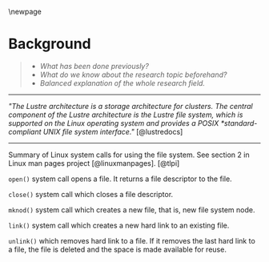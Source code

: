 \newpage

# Background
> - *What has been done previously?*
> - *What do we know about the research topic beforehand?*
> - *Balanced explanation of the whole research field.*

---

*"The Lustre architecture is a storage architecture for clusters. The central component of the Lustre architecture is the Lustre file system, which is supported on the Linux operating system and provides a POSIX \*standard-compliant UNIX file system interface."* [@lustredocs]

---

Summary of Linux system calls for using the file system. See section 2 in Linux man pages project [@linuxmanpages].
[@tlpi]

`open()` system call opens a file.
It returns a file descriptor to the file.

`close()` system call which closes a file descriptor.

`mknod()` system call which creates a new file, that is, new file system node.

`link()` system call which creates a new hard link to an existing file.

`unlink()` which removes hard link to a file.
If it removes the last hard link to a file, the file is deleted and the space is made available for reuse.

